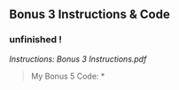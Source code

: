 ## Bonus 3 Instructions & Code

### unfinished !

*Instructions: Bonus 3 Instructions.pdf*

>My Bonus 5 Code: 
>* 

